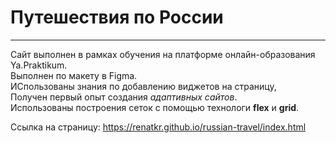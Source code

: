 # Путешествия по России #
-------------------------------------
Сайт выполнен в рамках обучения на платформе онлайн-образования Ya.Praktikum.  
Выполнен по макету в Figma.  
ИСпользованы знания по добавлению виджетов на страницу,  
Получен первый опыт создания *адаптивных сайтов*.  
Использованы построения сеток с помощью технологи **flex** и **grid**.  

Ссылка на страницу: https://renatkr.github.io/russian-travel/index.html  
